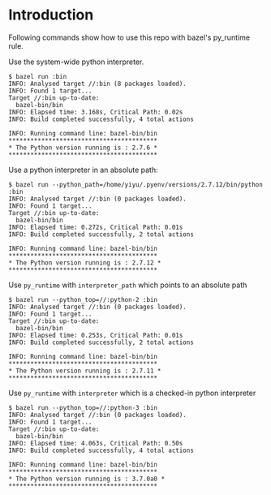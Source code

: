 # Introduction

Following commands show how to use this repo with bazel's py_runtime rule.

Use the system-wide python interpreter.

``` shell
$ bazel run :bin
INFO: Analysed target //:bin (8 packages loaded).
INFO: Found 1 target...
Target //:bin up-to-date:
  bazel-bin/bin
INFO: Elapsed time: 3.168s, Critical Path: 0.02s
INFO: Build completed successfully, 4 total actions

INFO: Running command line: bazel-bin/bin
*****************************************
* The Python version running is : 2.7.6 *
*****************************************
```

Use a python interpreter in an absolute path:

``` shell
$ bazel run --python_path=/home/yiyu/.pyenv/versions/2.7.12/bin/python :bin
INFO: Analysed target //:bin (0 packages loaded).
INFO: Found 1 target...
Target //:bin up-to-date:
  bazel-bin/bin
INFO: Elapsed time: 0.272s, Critical Path: 0.01s
INFO: Build completed successfully, 2 total actions

INFO: Running command line: bazel-bin/bin
*****************************************
* The Python version running is : 2.7.12 *
*****************************************
```

Use `py_runtime` with `interpreter_path` which points to an absolute path

``` shell
$ bazel run --python_top=//:python-2 :bin
INFO: Analysed target //:bin (0 packages loaded).
INFO: Found 1 target...
Target //:bin up-to-date:
  bazel-bin/bin
INFO: Elapsed time: 0.253s, Critical Path: 0.01s
INFO: Build completed successfully, 2 total actions

INFO: Running command line: bazel-bin/bin
*****************************************
* The Python version running is : 2.7.11 *
*****************************************
```

Use `py_runtime` with `interpreter` which is a checked-in python interpreter

``` shell
$ bazel run --python_top=//:python-3 :bin
INFO: Analysed target //:bin (0 packages loaded).
INFO: Found 1 target...
Target //:bin up-to-date:
  bazel-bin/bin
INFO: Elapsed time: 4.063s, Critical Path: 0.50s
INFO: Build completed successfully, 4 total actions

INFO: Running command line: bazel-bin/bin
*****************************************
* The Python version running is : 3.7.0a0 *
*****************************************
```
